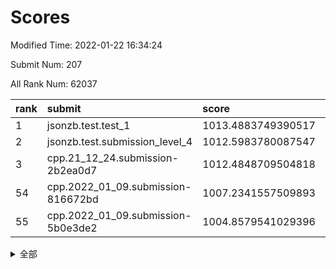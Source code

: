 # Scores

Modified Time: 2022-01-22 16:34:24

Submit Num: 207

All Rank Num: 62037

| rank |               submit               |       score        |       sigma        | pk_num |
| :--- | :--------------------------------- | :----------------- | :----------------- | :----- |
| 1    | jsonzb.test.test_1                 | 1013.4883749390517 | 0.8200783269414766 | 1200   |
| 2    | jsonzb.test.submission_level_4     | 1012.5983780087547 | 0.8001775813000966 | 1192   |
| 3    | cpp.21_12_24.submission-2b2ea0d7   | 1012.4848709504818 | 0.7799091634994821 | 1201   |
| 54   | cpp.2022_01_09.submission-816672bd | 1007.2341557509893 | 0.7209348424816955 | 1189   |
| 55   | cpp.2022_01_09.submission-5b0e3de2 | 1004.8579541029396 | 0.7215537051945377 | 1200   |


<details>
<summary>全部</summary>

| rank |                 submit                 |       score        |       sigma        | pk_num |
| :--- | :------------------------------------- | :----------------- | :----------------- | :----- |
| 1    | jsonzb.test.test_1                     | 1013.4883749390517 | 0.8200783269414766 | 1200   |
| 2    | jsonzb.test.submission_level_4         | 1012.5983780087547 | 0.8001775813000966 | 1192   |
| 3    | cpp.21_12_24.submission-2b2ea0d7       | 1012.4848709504818 | 0.7799091634994821 | 1201   |
| 4    | gobigger.level_3.submission_level_3_40 | 1011.7960095920139 | 0.798480447461851  | 1198   |
| 5    | gobigger.level_3.submission_level_3_8  | 1011.3704535841656 | 0.7880565900046836 | 1196   |
| 6    | gobigger.level_3.submission_level_3_4  | 1011.0756863838043 | 0.7667060005566468 | 1199   |
| 7    | gobigger.level_3.submission_level_3_15 | 1011.0562308432378 | 0.7582750767110454 | 1200   |
| 8    | gobigger.level_3.submission_level_3_45 | 1011.0042005408064 | 0.7532894382591884 | 1196   |
| 9    | gobigger.level_3.submission_level_3_18 | 1010.9551587345952 | 0.7782356048793486 | 1202   |
| 10   | gobigger.level_3.submission_level_3_1  | 1010.843578156955  | 0.7650150587098086 | 1200   |
| 11   | gobigger.level_3.submission_level_3_24 | 1010.797249006985  | 0.7792302064104462 | 1203   |
| 12   | gobigger.level_3.submission_level_3_23 | 1010.7364798198622 | 0.7985634872769024 | 1200   |
| 13   | gobigger.level_3.submission_level_3_46 | 1010.6812046236489 | 0.7654314568382722 | 1201   |
| 14   | gobigger.level_3.submission_level_3_5  | 1010.6311829961643 | 0.7500107334028636 | 1201   |
| 15   | gobigger.level_3.submission_level_3_42 | 1010.4516362488235 | 0.7572291572851138 | 1197   |
| 16   | gobigger.level_3.submission_level_3_10 | 1010.4396843127747 | 0.7854988603842338 | 1201   |
| 17   | gobigger.level_3.submission_level_3_37 | 1010.3102093845401 | 0.7575584939281614 | 1201   |
| 18   | gobigger.level_3.submission_level_3_35 | 1010.2162398823847 | 0.756418321875374  | 1195   |
| 19   | gobigger.level_3.submission_level_3_49 | 1010.1816796118034 | 0.7626824866678134 | 1203   |
| 20   | gobigger.level_3.submission_level_3_41 | 1010.1808368316239 | 0.773900388169874  | 1205   |
| 21   | gobigger.level_3.submission_level_3_20 | 1009.9722040520096 | 0.7596586730966277 | 1197   |
| 22   | gobigger.level_3.submission_level_3_26 | 1009.9421447471624 | 0.7877613700572507 | 1198   |
| 23   | gobigger.level_3.submission_level_3_34 | 1009.8635503492171 | 0.7315828434061928 | 1199   |
| 24   | gobigger.level_3.submission_level_3_29 | 1009.8471591191393 | 0.758413950250261  | 1197   |
| 25   | gobigger.level_3.submission_level_3_11 | 1009.7828026877016 | 0.7499792508054536 | 1197   |
| 26   | gobigger.level_3.submission_level_3_12 | 1009.7392625296005 | 0.7518040540630657 | 1196   |
| 27   | gobigger.level_3.submission_level_3_13 | 1009.6714701193785 | 0.7644234389114726 | 1197   |
| 28   | gobigger.level_3.submission_level_3_25 | 1009.6686480300162 | 0.7567463293718948 | 1200   |
| 29   | gobigger.level_3.submission_level_3_2  | 1009.6561621717431 | 0.7714437016034379 | 1200   |
| 30   | gobigger.level_3.submission_level_3_32 | 1009.576713790842  | 0.7446313200233069 | 1194   |
| 31   | gobigger.level_3.submission_level_3_19 | 1009.4190226780801 | 0.7548448884813819 | 1201   |
| 32   | gobigger.level_3.submission_level_3_43 | 1009.3811345422976 | 0.7525684631233093 | 1198   |
| 33   | gobigger.level_3.submission_level_3_30 | 1009.3653938241716 | 0.7703972237931302 | 1199   |
| 34   | gobigger.level_3.submission_level_3_9  | 1009.2873942635993 | 0.7834992753920147 | 1199   |
| 35   | gobigger.level_3.submission_level_3_6  | 1009.2657330602686 | 0.7573731591187285 | 1198   |
| 36   | gobigger.level_3.submission_level_3_38 | 1009.2459632519283 | 0.7717072689725254 | 1195   |
| 37   | gobigger.level_3.submission_level_3_44 | 1009.1851591476643 | 0.7554187993166073 | 1196   |
| 38   | gobigger.level_3.submission_level_3_33 | 1009.1648066291001 | 0.7568007145285017 | 1189   |
| 39   | gobigger.level_3.submission_level_3_39 | 1009.1474192123545 | 0.7514277253441157 | 1203   |
| 40   | gobigger.level_3.submission_level_3_21 | 1009.0726340787379 | 0.7381854601077589 | 1197   |
| 41   | gobigger.level_3.submission_level_3_22 | 1009.0295373243925 | 0.7368723623625559 | 1201   |
| 42   | gobigger.level_3.submission_level_3_3  | 1008.9867483857059 | 0.7464111100227544 | 1197   |
| 43   | gobigger.level_3.submission_level_3_31 | 1008.9468222588727 | 0.7452128519846842 | 1197   |
| 44   | gobigger.level_3.submission_level_3_17 | 1008.9236702693383 | 0.7459805598125391 | 1194   |
| 45   | gobigger.level_3.submission_level_3_14 | 1008.8569267700661 | 0.7505333879008237 | 1199   |
| 46   | gobigger.level_3.submission_level_3_28 | 1008.7947700016795 | 0.7347724054424899 | 1197   |
| 47   | gobigger.level_3.submission_level_3_48 | 1008.7767725775212 | 0.7505007854909008 | 1198   |
| 48   | gobigger.level_3.submission_level_3_0  | 1008.637535142095  | 0.7610924946091873 | 1194   |
| 49   | gobigger.level_3.submission_level_3_47 | 1008.4860565328751 | 0.7551701936399755 | 1196   |
| 50   | gobigger.level_3.submission_level_3_27 | 1008.4170262866709 | 0.7582471569150538 | 1201   |
| 51   | gobigger.level_3.submission_level_3_36 | 1008.3117837562559 | 0.744033595496946  | 1201   |
| 52   | gobigger.level_3.submission_level_3_7  | 1008.0444457484401 | 0.7400506169844345 | 1197   |
| 53   | gobigger.level_3.submission_level_3_16 | 1007.9584410872476 | 0.7472798313051344 | 1197   |
| 54   | cpp.2022_01_09.submission-816672bd     | 1007.2341557509893 | 0.7209348424816955 | 1189   |
| 55   | cpp.2022_01_09.submission-5b0e3de2     | 1004.8579541029396 | 0.7215537051945377 | 1200   |
| 56   | gobigger.level_1.submission_level_1_28 | 1004.6728447334496 | 0.7189907947247436 | 1205   |
| 57   | gobigger.level_1.submission_level_1_39 | 1004.6577125227893 | 0.709078408750791  | 1199   |
| 58   | gobigger.level_1.submission_level_1_23 | 1004.5556735619889 | 0.7145979778442454 | 1200   |
| 59   | gobigger.level_1.submission_level_1_26 | 1004.5464814633565 | 0.7249073190950113 | 1194   |
| 60   | gobigger.level_1.submission_level_1_27 | 1004.5270358175634 | 0.725377079903732  | 1203   |
| 61   | gobigger.level_1.submission_level_1_19 | 1004.519904457415  | 0.7181370916489314 | 1199   |
| 62   | gobigger.level_1.submission_level_1_3  | 1004.4917713271781 | 0.7204248636633132 | 1203   |
| 63   | gobigger.level_1.submission_level_1_36 | 1004.3798924357441 | 0.7169381150110421 | 1197   |
| 64   | gobigger.level_1.submission_level_1_25 | 1004.328205065867  | 0.7136488862451544 | 1202   |
| 65   | gobigger.level_1.submission_level_1_12 | 1004.2513180104983 | 0.715972661198107  | 1198   |
| 66   | gobigger.level_1.submission_level_1_32 | 1004.1759312526566 | 0.7167398925037649 | 1198   |
| 67   | gobigger.level_1.submission_level_1_37 | 1004.0292606337999 | 0.7183044329092605 | 1196   |
| 68   | gobigger.level_1.submission_level_1_4  | 1003.9389113348917 | 0.709042872638968  | 1196   |
| 69   | gobigger.level_1.submission_level_1_46 | 1003.8881841578519 | 0.7176566764748605 | 1199   |
| 70   | gobigger.level_1.submission_level_1_43 | 1003.7624982548284 | 0.7203517197881439 | 1202   |
| 71   | gobigger.level_1.submission_level_1_45 | 1003.7578166218991 | 0.7081959687252705 | 1197   |
| 72   | gobigger.level_1.submission_level_1_17 | 1003.7298678131256 | 0.7128076739322157 | 1200   |
| 73   | gobigger.level_1.submission_level_1_30 | 1003.6527304414927 | 0.710552124449899  | 1192   |
| 74   | gobigger.level_1.submission_level_1_41 | 1003.6287544190035 | 0.7133396098768202 | 1199   |
| 75   | gobigger.level_1.submission_level_1_24 | 1003.5464632058683 | 0.7201097639201443 | 1202   |
| 76   | gobigger.level_1.submission_level_1_11 | 1003.4866597981979 | 0.716855089423143  | 1202   |
| 77   | gobigger.level_1.submission_level_1_31 | 1003.4516909889913 | 0.7216087443608677 | 1201   |
| 78   | gobigger.level_1.submission_level_1_2  | 1003.4274959156085 | 0.7176128702655838 | 1199   |
| 79   | gobigger.level_1.submission_level_1_20 | 1003.3876426928314 | 0.7060993930244231 | 1196   |
| 80   | gobigger.level_1.submission_level_1_8  | 1003.374156941842  | 0.7041681256170361 | 1202   |
| 81   | gobigger.level_1.submission_level_1_40 | 1003.3678820838895 | 0.718946820821675  | 1195   |
| 82   | gobigger.level_1.submission_level_1_1  | 1003.3420276728139 | 0.722960174909496  | 1203   |
| 83   | gobigger.level_1.submission_level_1_34 | 1003.3410790323701 | 0.7336924949173413 | 1202   |
| 84   | gobigger.level_1.submission_level_1_5  | 1003.3381918307296 | 0.7257323504678804 | 1199   |
| 85   | gobigger.level_1.submission_level_1_22 | 1003.2088236675119 | 0.7216782389855503 | 1201   |
| 86   | gobigger.level_1.submission_level_1_16 | 1003.1883144464956 | 0.7115043995154551 | 1201   |
| 87   | gobigger.level_1.submission_level_1_35 | 1003.1231046448441 | 0.7228606514512398 | 1195   |
| 88   | gobigger.level_1.submission_level_1_38 | 1003.0684542447752 | 0.7240843390403275 | 1198   |
| 89   | gobigger.level_1.submission_level_1_13 | 1002.9706986716037 | 0.712059035046585  | 1194   |
| 90   | gobigger.level_1.submission_level_1_33 | 1002.9575963322135 | 0.7137715700526831 | 1204   |
| 91   | gobigger.level_1.submission_level_1_49 | 1002.9452956658926 | 0.7030499667456552 | 1201   |
| 92   | gobigger.level_1.submission_level_1_18 | 1002.9008523850963 | 0.7209670704333502 | 1198   |
| 93   | gobigger.level_1.submission_level_1_14 | 1002.7605748385125 | 0.7220893534042174 | 1199   |
| 94   | gobigger.level_1.submission_level_1_15 | 1002.7054210533723 | 0.715929141011719  | 1201   |
| 95   | gobigger.level_1.submission_level_1_9  | 1002.6707460689219 | 0.7134145174120355 | 1197   |
| 96   | gobigger.level_1.submission_level_1_42 | 1002.6690970626267 | 0.7073401111101212 | 1198   |
| 97   | gobigger.level_1.submission_level_1_48 | 1002.555075032942  | 0.7234550392203769 | 1207   |
| 98   | gobigger.level_1.submission_level_1_29 | 1002.4840697572587 | 0.7127868231630958 | 1197   |
| 99   | gobigger.level_1.submission_level_1_47 | 1002.4263116620214 | 0.7158174115457935 | 1197   |
| 100  | gobigger.level_1.submission_level_1_0  | 1002.3706588121405 | 0.7145038317422345 | 1192   |
| 101  | gobigger.level_1.submission_level_1_21 | 1002.3144215527032 | 0.7146225286736997 | 1197   |
| 102  | gobigger.level_1.submission_level_1_6  | 1002.1293995855843 | 0.7063680692590004 | 1205   |
| 103  | gobigger.level_1.submission_level_1_10 | 1002.0554215011558 | 0.7133270917913587 | 1198   |
| 104  | gobigger.level_1.submission_level_1_44 | 1001.7470756996877 | 0.7007247276057398 | 1195   |
| 105  | gobigger.level_1.submission_level_1_7  | 1001.5585578995613 | 0.7165629510491702 | 1203   |
| 106  | gobigger.random.submission_random_36   | 997.1082688295975  | 0.7158167278796392 | 1199   |
| 107  | gobigger.random.submission_random_30   | 996.932981413453   | 0.7108308441096914 | 1195   |
| 108  | gobigger.random.submission_random_13   | 996.8693277935297  | 0.7137565018179873 | 1201   |
| 109  | gobigger.random.submission_random_4    | 996.5373179611203  | 0.7151566286037775 | 1202   |
| 110  | gobigger.random.submission_random_48   | 996.5253127274851  | 0.7057447343522462 | 1203   |
| 111  | gobigger.random.submission_random_31   | 996.4766670577901  | 0.7069099561682485 | 1201   |
| 112  | gobigger.random.submission_random_17   | 996.4210341172483  | 0.7053260945090634 | 1198   |
| 113  | gobigger.random.submission_random_39   | 996.3827317651445  | 0.7064232285217891 | 1198   |
| 114  | gobigger.random.submission_random_1    | 996.3798153746736  | 0.7132313575627416 | 1199   |
| 115  | gobigger.random.submission_random_7    | 996.3119976896859  | 0.7036870314742325 | 1201   |
| 116  | gobigger.random.submission_random_44   | 996.2208690393106  | 0.7059567991725056 | 1203   |
| 117  | gobigger.random.submission_random_37   | 996.1567964090019  | 0.7155803648855739 | 1193   |
| 118  | gobigger.random.submission_random_3    | 996.1558659995835  | 0.7161840517849068 | 1202   |
| 119  | gobigger.random.submission_random_34   | 996.1249289749176  | 0.7171612479924471 | 1206   |
| 120  | gobigger.random.submission_random_16   | 996.1241880675036  | 0.7177293241242636 | 1197   |
| 121  | gobigger.random.submission_random_38   | 996.0983649731564  | 0.7079196255941304 | 1201   |
| 122  | gobigger.random.submission_random_47   | 996.0946747463036  | 0.7020257757706825 | 1196   |
| 123  | gobigger.random.submission_random_2    | 996.0794806568503  | 0.7025831306984611 | 1205   |
| 124  | gobigger.random.submission_random_15   | 996.0735115293519  | 0.7174094688880686 | 1199   |
| 125  | gobigger.random.submission_random_5    | 996.0120242201473  | 0.7095228348304509 | 1206   |
| 126  | gobigger.random.submission_random_14   | 995.9942618388416  | 0.7215079567734735 | 1202   |
| 127  | gobigger.random.submission_random_40   | 995.9412034541291  | 0.7204377060101678 | 1196   |
| 128  | gobigger.random.submission_random_24   | 995.9068950495898  | 0.7265902069874256 | 1196   |
| 129  | gobigger.random.submission_random_46   | 995.8782853356006  | 0.7029672646084569 | 1192   |
| 130  | gobigger.random.submission_random_29   | 995.8141650747341  | 0.6987437614476505 | 1200   |
| 131  | gobigger.random.submission_random_41   | 995.712702790748   | 0.70367881230116   | 1202   |
| 132  | gobigger.random.submission_random_33   | 995.6767833819949  | 0.7089472463304003 | 1195   |
| 133  | gobigger.random.submission_random_18   | 995.6674245796495  | 0.707754691595145  | 1196   |
| 134  | gobigger.random.submission_random_22   | 995.6596638245161  | 0.700627370577179  | 1202   |
| 135  | gobigger.random.submission_random_25   | 995.5843770869662  | 0.7138810272458206 | 1201   |
| 136  | gobigger.random.submission_random_26   | 995.5827706067251  | 0.70947213365827   | 1201   |
| 137  | gobigger.random.submission_random_8    | 995.57971739631    | 0.708785456799112  | 1199   |
| 138  | gobigger.random.submission_random_32   | 995.5574004398471  | 0.7104295996166287 | 1196   |
| 139  | gobigger.random.submission_random_20   | 995.4677271963919  | 0.715906011027531  | 1194   |
| 140  | gobigger.random.submission_random_42   | 995.4504388741752  | 0.6992649912710336 | 1199   |
| 141  | gobigger.random.submission_random_9    | 995.3780483774976  | 0.7332388781566068 | 1201   |
| 142  | gobigger.random.submission_random_12   | 995.3579686201788  | 0.7103839123656347 | 1201   |
| 143  | gobigger.random.submission_random_27   | 995.3269693298923  | 0.7145776297980931 | 1202   |
| 144  | gobigger.random.submission_random_35   | 995.3225300785333  | 0.7202264103625713 | 1198   |
| 145  | gobigger.random.submission_random_21   | 995.2893506282448  | 0.7171315722696816 | 1205   |
| 146  | gobigger.random.submission_random_10   | 995.2886562320557  | 0.7126560214948748 | 1200   |
| 147  | gobigger.random.submission_random_19   | 995.262169389144   | 0.7103813407823345 | 1203   |
| 148  | gobigger.random.submission_random_23   | 995.1234336465769  | 0.7098461552982261 | 1196   |
| 149  | gobigger.random.submission_random_28   | 995.0361222071705  | 0.701659987054265  | 1201   |
| 150  | gobigger.random.submission_random_0    | 995.0335432618318  | 0.7096582847974687 | 1199   |
| 151  | gobigger.random.submission_random_49   | 995.0275128008841  | 0.709967226128443  | 1195   |
| 152  | gobigger.random.submission_random_43   | 994.9742901953442  | 0.7142114461769159 | 1201   |
| 153  | gobigger.random.submission_random_11   | 994.9736001375859  | 0.7108002782758089 | 1198   |
| 154  | gobigger.random.submission_random_6    | 994.7518187707517  | 0.700825242251662  | 1195   |
| 155  | gobigger.random.submission_random_45   | 994.6562916079936  | 0.7253939557996272 | 1196   |
| 156  | gobigger.level_2.submission_level_2_41 | 994.1168815409657  | 0.7217004504011685 | 1198   |
| 157  | gobigger.level_2.submission_level_2_6  | 993.5875341790213  | 0.7422824787542219 | 1201   |
| 158  | gobigger.level_2.submission_level_2_14 | 993.5805065389117  | 0.729133780548617  | 1202   |
| 159  | gobigger.level_2.submission_level_2_30 | 993.3787913960253  | 0.7253433876276475 | 1194   |
| 160  | gobigger.level_2.submission_level_2_44 | 993.3666128160601  | 0.7320804895928305 | 1197   |
| 161  | gobigger.level_2.submission_level_2_45 | 993.3304289205662  | 0.7289766326505914 | 1192   |
| 162  | gobigger.level_2.submission_level_2_49 | 993.2453800585477  | 0.734585375621265  | 1200   |
| 163  | gobigger.level_2.submission_level_2_3  | 993.2032295859535  | 0.7319409910067942 | 1202   |
| 164  | gobigger.level_2.submission_level_2_9  | 992.9428541939021  | 0.7373699656628914 | 1196   |
| 165  | gobigger.level_2.submission_level_2_5  | 992.8507386277444  | 0.7298412794099156 | 1203   |
| 166  | gobigger.level_2.submission_level_2_21 | 992.6831354666643  | 0.7598204895580625 | 1200   |
| 167  | gobigger.level_2.submission_level_2_25 | 992.6665252268572  | 0.73974951317577   | 1203   |
| 168  | gobigger.level_2.submission_level_2_32 | 992.6586857123875  | 0.7293572239598851 | 1203   |
| 169  | gobigger.level_2.submission_level_2_29 | 992.6290170423276  | 0.7362407734876991 | 1201   |
| 170  | gobigger.level_2.submission_level_2_31 | 992.6077879101337  | 0.756345404554282  | 1196   |
| 171  | gobigger.level_2.submission_level_2_26 | 992.595921867548   | 0.7448941157203262 | 1199   |
| 172  | gobigger.level_2.submission_level_2_24 | 992.5511310795392  | 0.7466912363348496 | 1196   |
| 173  | gobigger.level_2.submission_level_2_2  | 992.5385935076145  | 0.7453721405727353 | 1198   |
| 174  | gobigger.level_2.submission_level_2_40 | 992.5023193338579  | 0.7326616441266623 | 1196   |
| 175  | gobigger.level_2.submission_level_2_7  | 992.4998468556863  | 0.7420161500314427 | 1195   |
| 176  | gobigger.level_2.submission_level_2_4  | 992.4615010909018  | 0.7331816117674086 | 1201   |
| 177  | gobigger.level_2.submission_level_2_20 | 992.3402393972159  | 0.7489083415309864 | 1202   |
| 178  | gobigger.level_2.submission_level_2_48 | 992.3232582989984  | 0.7418021736628058 | 1195   |
| 179  | gobigger.level_2.submission_level_2_46 | 992.2549063973189  | 0.7401504936550999 | 1196   |
| 180  | gobigger.level_2.submission_level_2_47 | 992.1640666279507  | 0.7386589760763048 | 1194   |
| 181  | gobigger.level_2.submission_level_2_15 | 992.1356146147325  | 0.7333615275250109 | 1196   |
| 182  | gobigger.level_2.submission_level_2_39 | 992.0780530890836  | 0.752312095845222  | 1204   |
| 183  | gobigger.level_2.submission_level_2_12 | 991.9548816657805  | 0.7639171485695239 | 1200   |
| 184  | gobigger.level_2.submission_level_2_43 | 991.7735074746862  | 0.7443608689164869 | 1194   |
| 185  | gobigger.level_2.submission_level_2_10 | 991.7630079939954  | 0.7321957891814721 | 1197   |
| 186  | gobigger.level_2.submission_level_2_13 | 991.7551275820822  | 0.7590526315503745 | 1197   |
| 187  | gobigger.level_2.submission_level_2_0  | 991.7544688992165  | 0.7448217509773576 | 1200   |
| 188  | gobigger.level_2.submission_level_2_42 | 991.7429897114952  | 0.7438271164602883 | 1198   |
| 189  | gobigger.level_2.submission_level_2_17 | 991.7372356147167  | 0.744664969905506  | 1197   |
| 190  | gobigger.level_2.submission_level_2_19 | 991.6762317705711  | 0.7329988115960403 | 1195   |
| 191  | gobigger.level_2.submission_level_2_11 | 991.5691897391343  | 0.7520344643074474 | 1201   |
| 192  | gobigger.level_2.submission_level_2_27 | 991.4819719162308  | 0.7732469920182572 | 1200   |
| 193  | gobigger.level_2.submission_level_2_36 | 991.4292739795658  | 0.7428959826607571 | 1196   |
| 194  | gobigger.level_2.submission_level_2_34 | 991.3686254009415  | 0.7638709010068057 | 1196   |
| 195  | gobigger.level_2.submission_level_2_23 | 991.3009350948641  | 0.7590557354976118 | 1200   |
| 196  | gobigger.level_2.submission_level_2_28 | 991.2683452646229  | 0.7520237126919354 | 1199   |
| 197  | gobigger.level_2.submission_level_2_18 | 991.2486702532311  | 0.7395160215830152 | 1201   |
| 198  | gobigger.level_2.submission_level_2_38 | 991.197595088399   | 0.7419096246283281 | 1200   |
| 199  | gobigger.level_2.submission_level_2_33 | 991.169070949844   | 0.7434447802824451 | 1199   |
| 200  | gobigger.level_2.submission_level_2_37 | 990.9279935667195  | 0.7799652749612109 | 1197   |
| 201  | gobigger.level_2.submission_level_2_8  | 990.8725219011694  | 0.7531728219057771 | 1204   |
| 202  | gobigger.level_2.submission_level_2_1  | 990.7562173244366  | 0.7790300041890954 | 1199   |
| 203  | gobigger.level_2.submission_level_2_35 | 990.6350378922208  | 0.7565460602778264 | 1197   |
| 204  | gobigger.level_2.submission_level_2_22 | 990.4114588267539  | 0.761776770432589  | 1204   |
| 205  | gobigger.level_2.submission_level_2_16 | 989.7619603969457  | 0.7707301238495688 | 1196   |
| 206  | gobigger.none.submission_none_0        | 977.3110588746206  | 1.2823537775805687 | 1195   |
| 207  | gobigger.none.submission_none_1        | 975.9128736591176  | 1.4093756824894281 | 1205   |

</details>